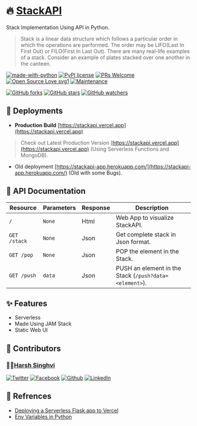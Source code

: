 # 🔥 [StackAPI](https://stackapi.projects.harshsinghvi.com/)

Stack Implementation Using API in Python.

> Stack is a linear data structure which follows a particular order in which the operations are performed. The order may be LIFO(Last In First Out) or FILO(First In Last Out). There are many real-life examples of a stack. Consider an example of plates stacked over one another in the canteen.

[![made-with-python](https://img.shields.io/badge/Made%20with-Python-1f425f.svg)](hhttps://github.com/harshsinghvi/stackapi)
[![PyPI license](https://img.shields.io/pypi/l/ansicolortags.svg)](https://github.com/harshsinghvi/stackapi/blob/master/LICENSE)
[![PRs Welcome](https://img.shields.io/badge/PRs-welcome-brightgreen.svg?style=flat-square)](https://github.com/harshsinghvi/stackapi)
[![Open Source Love svg1](https://badges.frapsoft.com/os/v1/open-source.svg?v=103)](https://github.com/harshsinghvi/)
[![Maintenance](https://img.shields.io/badge/Maintained%3F-yes-green.svg)](https://GitHub.com/harshsinghvi/UniversalGPIO/graphs/commit-activity)

[![GitHub forks](https://img.shields.io/github/forks/harshsinghvi/UniversalGPIO.svg?style=social&label=Fork&maxAge=2592000)](https://GitHub.com/harshsinghvi/stackapi/network/)
[![GitHub stars](https://img.shields.io/github/stars/harshsinghvi/UniversalGPIO.svg?style=social&label=Star&maxAge=2592000)](https://GitHub.com/harshsinghvi/stackapi/stargazers/)
[![GitHub watchers](https://img.shields.io/github/watchers/harshsinghvi/UniversalGPIO.svg?style=social&label=Watch&maxAge=2592000)](https://GitHub.com/Naereen/harshsinghvi/stackapi/watchers/)

## 🚀 Deployments

* **Production Build** [https://stackapi.vercel.app](https://stackapi.vercel.app)

> Check out Latest Production Version [https://stackapi.vercel.app](https://stackapi.vercel.app) (Using Serverless Functions and MongoDB).

* Old deployment [https://stackapi-app.herokuapp.com/](https://stackapi-app.herokuapp.com/) (Old with some Bugs).

## 📘 API Documentation

| Resource        | Parameters     | Response     | Description |
| --------------- | -------------- | ------------ | ----------- |
| `/`             | `None`         | Html         | Web App to visualize StackAPI.     |
| `GET /stack`    | `None`         | Json         | Get complete stack in Json format. |
| `GET /pop`      | `None`         | Json         | POP the element in the Stack.      |
| `GET /push`     | `data`         | Json         | PUSH an element in the Stack (`/push?data=<element>`). |

## ✨ Features

* Serverless
* Made Using JAM Stack
* Static Web UI

## 👾 Contributors

### 👨‍💻[Harsh Singhvi](https://harshsinghvi.com)

[![Twitter][1.1]][1]
[![Facebook][2.1]][2]
[![Github][3.1]][3]
[![LinkedIn][4.1]][4]

[1.1]: http://i.imgur.com/wWzX9uB.png (twitter icon without padding)
[2.1]: http://i.imgur.com/fep1WsG.png (facebook icon without padding)
[3.1]: http://i.imgur.com/9I6NRUm.png (github icon without padding)
[4.1]: https://raw.githubusercontent.com/MartinHeinz/MartinHeinz/master/linkedin-3-16.png (LinkedIn icon without padding)

[1]: http://www.twitter.com/harshsinghvi29
[2]: http://www.facebook.com/insomniaccoderharsh
[3]: http://www.github.com/harshsinghvi
[4]: https://www.linkedin.com/in/harsh-singhvi/

## 📜 Refrences

* [Deploying a Serverless Flask app to Vercel](https://dev.to/andrewbaisden/how-to-deploy-a-python-flask-app-to-vercel-2o5k)
* [Env Variables in Python](https://www.askpython.com/python/environment-variables-in-python)
